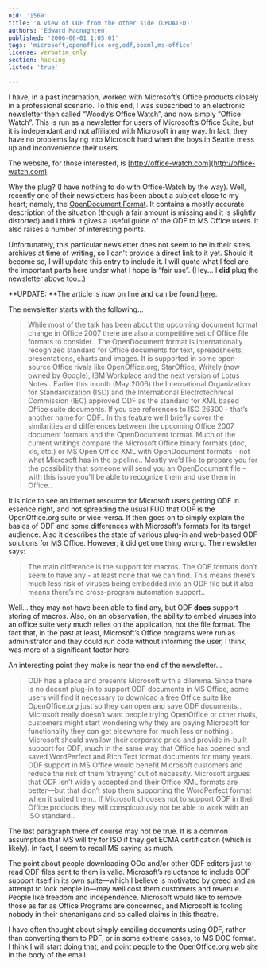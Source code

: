 ```yaml
---
nid: '1569'
title: 'A view of ODF from the other side (UPDATED)'
authors: 'Edward Macnaghten'
published: '2006-06-01 1:05:01'
tags: 'microsoft,openoffice.org,odf,ooxml,ms-office'
license: verbatim_only
section: hacking
listed: 'true'

---
```

I have, in a past incarnation, worked with Microsoft’s Office products closely in a professional scenario. To this end, I was subscribed to an electronic newsletter then called “Woody’s Office Watch”, and now simply “Office Watch”. This is run as a newsletter for users of Microsoft’s Office Suite, but it is independant and not affiliated with Microsoft in any way. In fact, they have no problems laying into Microsoft hard when the boys in Seattle mess up and inconvenience their users.


<!--break-->


The website, for those interested, is [http://office-watch.com](http://office-watch.com).

Why the plug? (I have nothing to do with Office-Watch by the way). Well, recently one of their newsletters has been about a subject close to my heart; namely, the [OpenDocument Format](http://www.odfalliance.org/faq.php). It contains a mostly accurate description of the situation (though a fair amount is missing and it is slightly distorted) and I think it gives a useful guide of the ODF to MS Office users. It also raises a number of interesting points.

Unfortunately, this particular newsletter does not seem to be in their site’s archives at time of writing, so I can't provide a direct link to it yet. Should it become so, I will update this entry to include it. I will quote what I feel are the important parts here under what I hope is “fair use”. (Hey... I **did** plug the newsletter above too...)

**UPDATE: **The article is now on line and can be found [here](http://office-watch.com/office/archtemplate.asp?v11-n21).

The newsletter starts with the following...


>While most of the talk has been about the upcoming document format change in Office 2007 there are also a competitive set of Office file formats to consider.. The OpenDocument format is internationally recognized standard for Office documents for text, spreadsheets, presentations, charts and images. It is supported in some open source Office rivals like OpenOffice.org, StarOffice, Writely (now owned by Google), IBM Workplace and the next version of Lotus Notes.. Earlier this month (May 2006) the International Organization for Standardization (ISO) and the International Electrotechnical Commission (IEC) approved ODF as the standard for XML based Office suite documents. If you see references to ISO 26300 - that’s another name for ODF.. In this feature we’ll briefly cover the similarities and differences between the upcoming Office 2007 document formats and the OpenDocument format. Much of the current writings compare the Microsoft Office binary formats (doc, xls, etc.) or MS Open Office XML with OpenDocument formats - not what Microsoft has in the pipeline.. Mostly we’d like to prepare you for the possibility that someone will send you an OpenDocument file - with this issue you’ll be able to recognize them and use them in Office.. 

It is nice to see an internet resource for Microsoft users getting ODF in essence right, and not spreading the usual FUD that ODF is the OpenOffice.org suite or vice-versa. It then goes on to simply explain the basics of ODF and some differences with Microsoft’s formats for its target audience. Also it describes the state of various plug-in and web-based ODF solutions for MS Office. However, it did get one thing wrong. The newsletter says:


>The main difference is the support for macros. The ODF formats don’t seem to have any - at least none that we can find. This means there’s much less risk of viruses being embedded into an ODF file but it also means there’s no cross-program automation support.. 

Well... they may not have been able to find any, but ODF **does** support storing of macros. Also, on an observation, the ability to embed viruses into an office suite very much relies on the application, not the file format. The fact that, in the past at least, Microsoft’s Office programs were run as administrator and they could run code without informing the user, I think, was more of a significant factor here.

An interesting point they make is near the end of the newsletter...


>ODF has a place and presents Microsoft with a dilemma. Since there is no decent plug-in to support ODF documents in MS Office, some users will find it necessary to download a free Office suite like OpenOffice.org just so they can open and save ODF documents.. Microsoft really doesn’t want people trying OpenOffice or other rivals, customers might start wondering why they are paying Microsoft for functionality they can get elsewhere for much less or nothing.. Microsoft should swallow their corporate pride and provide in-built support for ODF, much in the same way that Office has opened and saved WordPerfect and Rich Text format documents for many years.. ODF support in MS Office would benefit Microsoft customers and reduce the risk of them ’straying’ out of necessity. Microsoft argues that ODF isn’t widely accepted and their Office XML formats are better—but that didn’t stop them supporting the WordPerfect format when it suited them.. If Microsoft chooses not to support ODF in their Office products they will conspicuously not be able to work with an ISO standard.. 

The last paragraph there of course may not be true. It is a common assumption that MS will try for ISO if they get ECMA certification (which is likely). In fact, I seem to recall MS saying as much.

The point about people downloading OOo and/or other ODF editors just to read ODF files sent to them is valid. Microsoft’s reluctance to include ODF support itself in its own suite—which I believe is motivated by greed and an attempt to lock people in—may well cost them customers and revenue. People like freedom and independence. Microsoft would like to remove those as far as Office Programs are concerned, and Microsoft is fooling nobody in their shenanigans and so called claims in this theatre.

I have often thought about simply emailing documents using ODF, rather than converting them to PDF, or in some extreme cases, to MS DOC format. I think I will start doing that, and point people to the [OpenOffice.org](http://www.openoffice.org) web site in the body of the email.

